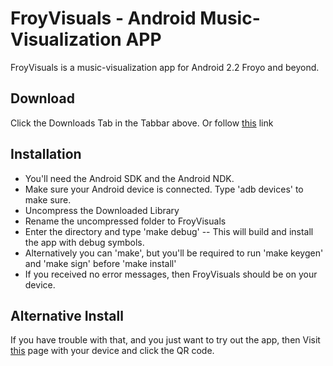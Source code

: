 # FroyVisuals - Android Music-Visualization APP #
FroyVisuals is a music-visualization app for Android 2.2 Froyo and beyond.

## Download ##
Click the Downloads Tab in the Tabbar above. 
Or follow [this](https://github.com/starlon/FroyVisuals/zipball/master) link

## Installation ##
* You'll need the Android SDK and the Android NDK.
* Make sure your Android device is connected. Type 'adb devices' to make sure.
* Uncompress the Downloaded Library
* Rename the uncompressed folder to FroyVisuals
* Enter the directory and type 'make debug' -- 
  This will build and install the app with debug symbols.
* Alternatively you can 'make', but you'll be required to 
  run 'make keygen' and 'make sign' before 'make install'
* If you received no error messages, then FroyVisuals should be on your device.

## Alternative Install ##
If you have trouble with that, and you just want to try out the app, then
Visit [this](http://starlon.lyrical.net/froyvisuals.php) page with your device and click the QR code.

